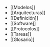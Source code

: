 
- [[Modelos]]
- [[Arquitecturas]]
- [[Definición]]
- [[Software]]
- [[Protocolos]]
- [[Tareas]]
- [[Glosario]]